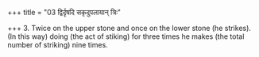 +++
title = "03 द्विर्दृषदि सकृदुपलायान् त्रिः"

+++
3. Twice on the upper stone and once on the lower stone (he strikes). (In this way) doing (the act of stiking) for three times he makes (the total number of striking) nine times.
